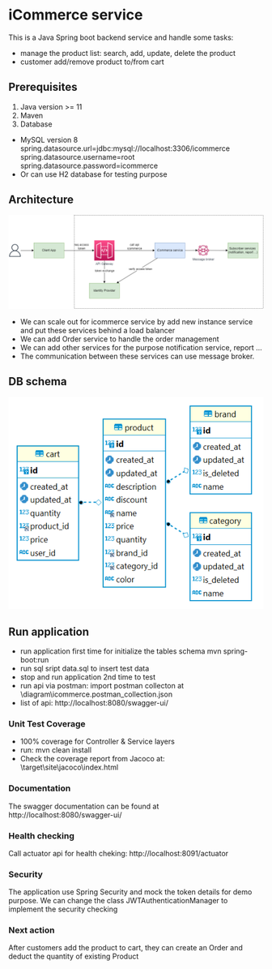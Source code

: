 # iCommerce service
This is a Java Spring boot backend service and handle some tasks:
- manage the product list: search, add, update, delete the product
- customer add/remove product to/from cart

## Prerequisites 
1. Java version >= 11
2. Maven
3. Database
- MySQL version 8
   spring.datasource.url=jdbc:mysql://localhost:3306/icommerce
   spring.datasource.username=root
   spring.datasource.password=icommerce
- Or can use H2 database for testing purpose
## Architecture
![Alt text](diagram/architecture.png?raw=true)

- We can scale out for icommerce service by add new instance service and put these services behind a load balancer
- We can add Order service to handle the order management
- We can add other services for the purpose notification service, report ...
- The communication between these services can use message broker.

## DB schema
![Alt text](diagram/database.png?raw=true)

## Run application
- run application first time for initialize the tables schema
mvn spring-boot:run
- run sql sript data.sql to insert test data
- stop and run application 2nd time to test 
- run api via postman: import postman collecton at \diagram\icommerce.postman_collection.json
- list of api: http://localhost:8080/swagger-ui/
### Unit Test Coverage
- 100% coverage for Controller & Service layers
- run: mvn clean install
- Check the coverage report from Jacoco at: \target\site\jacoco\index.html
### Documentation 
The swagger documentation can be found at http://localhost:8080/swagger-ui/

### Health checking
Call actuator api for health cheking: http://localhost:8091/actuator

### Security 
The application use Spring Security and mock the token details for demo purpose. 
We can change the class JWTAuthenticationManager to implement the security checking

### Next action
After customers add the product to cart, they can create an Order and deduct the quantity of existing Product

